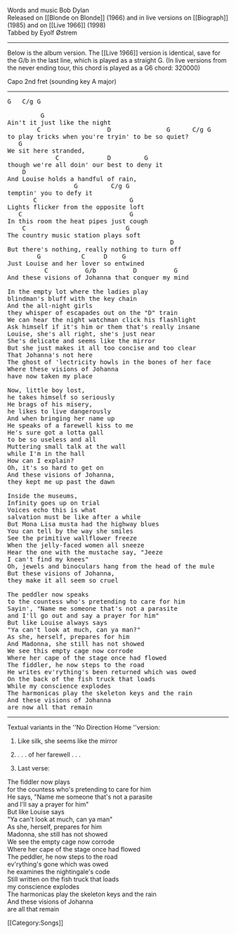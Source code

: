 Words and music Bob Dylan<br>
Released on [[Blonde on Blonde]] (1966) and in live versions on
[[Biograph]] (1985) and on [[Live 1966]] (1998)<br>
Tabbed by Eyolf Østrem

----
Below is the album version. The [[Live 1966]] version is identical,
save for the G/b in the last line, which is played as a straight
G. (In live versions from the never ending tour, this chord is played
as a G6 chord: 320000)

Capo 2nd fret (sounding key A major)

----
<pre class="verse">
G   C/g G

         G
Ain't it just like the night
        C                  D               G      C/g G
to play tricks when you're tryin' to be so quiet?
   G
We sit here stranded,
             C             D         G
though we're all doin' our best to deny it
    D
And Louise holds a handful of rain,
                  G         C/g G
temptin' you to defy it
       C                         G
Lights flicker from the opposite loft
   C                             G
In this room the heat pipes just cough
    C                           G
The country music station plays soft
                                            D
But there's nothing, really nothing to turn off
        G           C     D    G
Just Louise and her lover so entwined
          C          G/b          D          G
And these visions of Johanna that conquer my mind

In the empty lot where the ladies play
blindman's bluff with the key chain
And the all-night girls
they whisper of escapades out on the "D" train
We can hear the night watchman click his flashlight
Ask himself if it's him or them that's really insane
Louise, she's all right, she's just near
She's delicate and seems like the mirror                    1)
But she just makes it all too concise and too clear
That Johanna's not here
The ghost of 'lectricity howls in the bones of her face
Where these visions of Johanna
have now taken my place

Now, little boy lost,
he takes himself so seriously
He brags of his misery,
he likes to live dangerously
And when bringing her name up
He speaks of a farewell kiss to me                          2)
He's sure got a lotta gall
to be so useless and all
Muttering small talk at the wall
while I'm in the hall
How can I explain?
Oh, it's so hard to get on
And these visions of Johanna,
they kept me up past the dawn

Inside the museums,
Infinity goes up on trial
Voices echo this is what
salvation must be like after a while
But Mona Lisa musta had the highway blues
You can tell by the way she smiles
See the primitive wallflower freeze
When the jelly-faced women all sneeze
Hear the one with the mustache say, "Jeeze
I can't find my knees"
Oh, jewels and binoculars hang from the head of the mule
But these visions of Johanna,
they make it all seem so cruel

The peddler now speaks                                      3)
to the countess who's pretending to care for him
Sayin', "Name me someone that's not a parasite
and I'll go out and say a prayer for him"
But like Louise always says
"Ya can't look at much, can ya man?"
As she, herself, prepares for him
And Madonna, she still has not showed
We see this empty cage now corrode
Where her cape of the stage once had flowed
The fiddler, he now steps to the road
He writes ev'rything's been returned which was owed
On the back of the fish truck that loads
While my conscience explodes
The harmonicas play the skeleton keys and the rain
And these visions of Johanna
are now all that remain</pre>

----
Textual variants in the ''No Direction Home ''version:

1) Like silk, she seems like the mirror

2) . . . of her farewell . . .

3) Last verse:

The fiddler now plays <br>
for the countess who's pretending to care for him <br>
He says, "Name me someone that's not a parasite <br>
and I'll say a prayer for him"<br>
But like Louise says<br>
"Ya can't look at much, can ya man" <br>
As she, herself, prepares for him<br>
Madonna, she still has not showed<br>
We see the empty cage now corrode<br>
Where her cape of the stage once had flowed<br>
The peddler, he now steps to the road<br>
ev'rything's gone which was owed<br>
he examines the nightingale's code<br>
Still written on the fish truck that loads<br>
my conscience explodes<br>
The harmonicas play the skeleton keys and the rain<br>
And these visions of Johanna <br>
are all that remain

[[Category:Songs]]